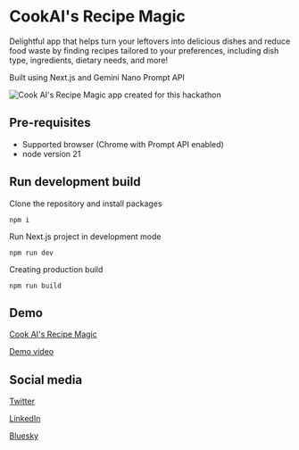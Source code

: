 # CookAI's Recipe Magic

Delightful app that helps turn your leftovers into delicious dishes and reduce food waste by finding recipes tailored to your preferences, including dish type, ingredients, dietary needs, and more!

Built using Next.js and Gemini Nano Prompt API

![Cook AI's Recipe Magic app created for this hackathon](https://res.cloudinary.com/dazdt97d3/image/upload/f_auto,q_auto/v1/google-ai-hackathon/hhvqb0rnmfeyju2ob4i8)

## Pre-requisites

- Supported browser (Chrome with Prompt API enabled)
- node version 21

## Run development build

Clone the repository and install packages

```
npm i
```

Run Next.js project in development mode

```
npm run dev
```

Creating production build

```
npm run build
```

## Demo

[Cook AI's Recipe Magic](https://cook-ai-next.vercel.app/)

[Demo video](https://youtu.be/sNPnSxbFZqo)

## Social media

[Twitter](https://x.com/AdrianBeceDev)

[LinkedIn](https://www.linkedin.com/in/adrianbece/)

[Bluesky](https://bsky.app/profile/adrianbecedev.bsky.social)

